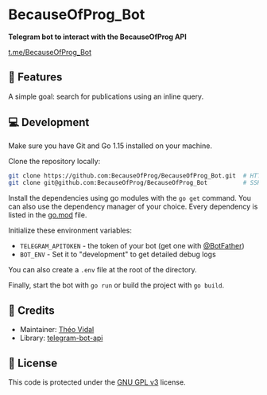 # BecauseOfProg_Bot

**Telegram bot to interact with the BecauseOfProg API**

[t.me/BecauseOfProg_Bot](https://t.me/BecauseOfProg_Bot)

## 🌈 Features

A simple goal: search for publications using an inline query.

## 💻 Development

Make sure you have Git and Go 1.15 installed on your machine.

Clone the repository locally:

```bash
git clone https://github.com:BecauseOfProg/BecauseOfProg_Bot.git  # HTTPS
git clone git@github.com:BecauseOfProg/BecauseOfProg_Bot          # SSH
```

Install the dependencies using go modules with the `go get` command. You can also use the dependency manager of your choice. Every dependency is listed in the [go.mod](./go.mod) file.

Initialize these environment variables:

- `TELEGRAM_APITOKEN` - the token of your bot (get one with [@BotFather](https://t.me/BotFather))
- `BOT_ENV` - Set it to "development" to get detailed debug logs

You can also create a `.env` file at the root of the directory.

Finally, start the bot with `go run` or build the project with `go build`.

## 📜 Credits

- Maintainer: [Théo Vidal](https://github.com/theovidal)
- Library: [telegram-bot-api](https://github.com/go-telegram-bot-api/telegram-bot-api)

## 🔐 License

This code is protected under the [GNU GPL v3](./LICENSE) license.
